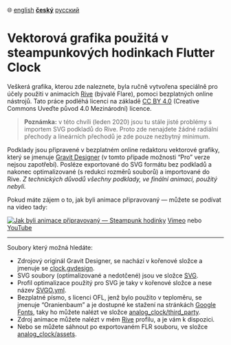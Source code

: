 ﻿:globe_with_meridians:  [english](README.md)    <u>**český**</u>    [русский](README.ru.md)

# Vektorová grafika použitá v steampunkových hodinkach Flutter Clock

Veškerá grafika, kterou zde naleznete, byla ručně vytvořena speciálně pro účely použiti v animacích [Rive](https://rive.app) (bývalé Flare), pomoci bezplatných online nástrojů. Tato práce podléhá licenci na základě [CC BY 4.0](https://creativecommons.org/licenses/by/4.0/deed.cs) (Creative Commons Uveďte původ 4.0 Mezinárodní) licence.
> **Poznámka:** v této chvíli (leden 2020) jsou tu stále jisté problémy s importem SVG podkladů do Rive. Proto zde nenajdete žádné radiální přechody a lineárních přechodů je zde pouze nezbytný minimum.

Podklady jsou připravené v bezplatném online redaktoru vektorové grafiky, který se jmenuje [Gravit Designer](https://www.designer.io/) (v tomto případe možnosti “Pro” verze nejsou zapotřebí). Posléze exportované do SVG formátu bez podkladů a nakonec optimalizované (s redukci rozměrů souborů) a importované do Rive. *Z technických důvodů všechny podklady, ve finální animaci, použitý nebyli.*

Pokud máte zájem o to, jak byli animace připravovaný — můžete se podívat na video tady:

[![Jak byli animace připravovaný — Steampunk hodinky](https://i.vimeocdn.com/video/848054930_1280x720.jpg)](https://vimeo.com/tsinis/flutterclockanimations)
[Vimeo](https://vimeo.com/tsinis/futterclockanimations) nebo [YouTube](https://www.youtube.com/watch?v=_9d7O9PfX3s)

----

Soubory který možná hledáte:
* Zdrojový originál Gravit Designer, se nachází v kořenové složce a jmenuje se [clock.gvdesign](clock.gvdesign).
* SVG soubory (optimalizované a nedotčené) jsou ve složce [SVG](./svg).
* Profil optimalizace použitý pro SVG je taky v kořenové složce a nese název [SVGO.yml](svgo.yml).
* Bezplatné písmo, s licenci OFL, jenž bylo použito v teploměru, se jmenuje “Oranienbaum” a je dostupné ke stažení na stránkách [Google Fonts](https://fonts.google.com/specimen/Oranienbaum), taky ho můžete nalézt ve složce [analog_clock/third_party](../analog_clock/third_party/).
* Zdroj animace můžete nalézt v mém [Rive](https://rive.app/a/tsinis) profilu, a je vám k dispozici.
* Nebo se můžete sáhnout po exportovaném FLR souboru, ve složce [analog_clock/assets](../analog_clock/assets/).